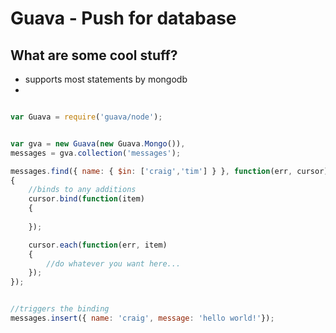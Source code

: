 Guava - Push for database
=========================

What are some cool stuff?
-------------------------

- supports most statements by mongodb
- 

```javascript

var Guava = require('guava/node');


var gva = new Guava(new Guava.Mongo()),
messages = gva.collection('messages');

messages.find({ name: { $in: ['craig','tim'] } }, function(err, cursor)
{
	//binds to any additions
	cursor.bind(function(item)
	{
		
	});

	cursor.each(function(err, item)
	{
		//do whatever you want here...
	});
});


//triggers the binding
messages.insert({ name: 'craig', message: 'hello world!'});

```